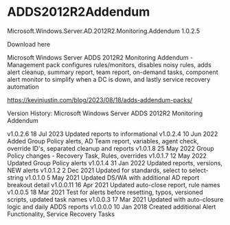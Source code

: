 # ADDS2012R2Addendum
Microsoft.Windows.Server.AD.2012R2.Monitoring.Addendum 1.0.2.5

Download here

Microsoft Windows Server ADDS 2012R2 Monitoring Addendum - Management pack configures rules/monitors, disables noisy rules, adds alert cleanup, summary report, team report, on-demand tasks, component alert monitor to simplify when a DC is down, and lastly service recovery automation

https://kevinjustin.com/blog/2023/08/18/adds-addendum-packs/

Version History:
Microsoft Windows Server ADDS 2012R2 Monitoring Addendum

v1.0.2.6  18 Jul 2023 Updated reports to informational
v1.0.2.4  10 Jun 2022 Added Group Policy alerts, AD Team report, variables, agent check, override ID's, separated cleanup and reports
v1.0.1.8  25 May 2022 Group Policy changes - Recovery Task, Rules, overrides
v1.0.1.7  12 May 2022 Updated Group Policy alerts
v1.0.1.4  31 Jan 2022 Updated reports, versions, NEW alerts
v1.0.1.2   2 Dec 2021 Updated for standards, select to select-string
v1.0.1.0   5 May 2021 Updated DS/WA with additional AD report breakout detail
v1.0.0.11 16 Apr 2021 Updated auto-close report, rule names
v1.0.0.5  18 Mar 2021 Test for alerts before resetting, typos, versioned scripts, updated task names
v1.0.0.3  17 Mar 2021 Updated with auto-closure logic and daily ADDS reports
v1.0.0.0  10 Jan 2018 Created additional Alert Functionality, Service Recovery Tasks
